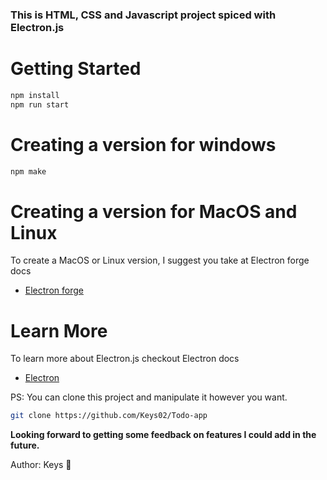 ### This is HTML, CSS and Javascript project spiced with Electron.js

# Getting Started
```bash
npm install
npm run start
```

# Creating a version for windows
```bash
npm make
```

# Creating a version for MacOS and Linux
To create a MacOS or Linux version, I suggest you take at Electron forge docs
* [Electron forge](https://www.electronforge.io/)

# Learn More
To learn more about Electron.js checkout Electron docs
* [Electron](https://www.electronjs.org/docs/latest/)

PS: You can clone this project and manipulate it however you want.
```bash
git clone https://github.com/Keys02/Todo-app
```

**Looking forward to getting some feedback on features I could add in the future.**

Author: Keys 🚀

